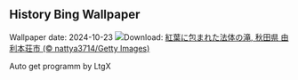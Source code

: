 ## History Bing Wallpaper
Wallpaper date: 2024-10-23
![](https://www.bing.com/th?id=OHR.HottaiFalls2024_JA-JP5036595123_UHD.jpg&w=1000)Download: [紅葉に包まれた法体の滝, 秋田県 由利本荘市 (© nattya3714/Getty Images)](https://www.bing.com/th?id=OHR.HottaiFalls2024_JA-JP5036595123_UHD.jpg)

Auto get programm by LtgX
